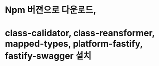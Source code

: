 # Npm 버젼으로 다운로드,
# class-calidator, class-reansformer, mapped-types, platform-fastify, fastify-swagger 설치

